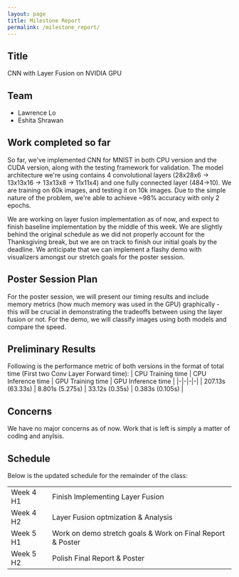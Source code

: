 ```yaml
---
layout: page
title: Milestone Report
permalink: /milestone_report/
---
```

## Title
CNN with Layer Fusion on NVIDIA GPU
## Team
* Lawrence Lo
* Eshita Shrawan

## Work completed so far
So far, we've implemented CNN for MNIST in both CPU version and the CUDA version, along with the testing framework for validation. The model architecture we're using contains 4 convolutional layers (28x28x6 -> 13x13x16 -> 13x13x8 -> 11x11x4) and one fully connected layer (484->10). We are training on 60k images, and testing it on 10k images. Due to the simple nature of the problem, we're able to achieve ~98% accuracy with only 2 epochs.

We are working on layer fusion implementation as of now, and expect to finish baseline implementation by the middle of this week. We are slightly behind the original schedule as we did not properly account for the Thanksgiving break, but we are on track to finish our initial goals by the deadline. We anticipate that we can implement a flashy demo with visualizers amongst our stretch goals for the poster session.

## Poster Session Plan

For the poster session, we will present our timing results and include memory metrics (how much memory was used in the GPU) graphically - this will be crucial in demonstrating the tradeoffs between using the layer fusion or not. For the demo, we will classify images using both models and compare the speed.

## Preliminary Results

Following is the performance metric of both versions in the format of total time (First two Conv Layer Forward time):
| CPU Training time | CPU Inference time | GPU Training time | GPU Inference time | 
|-|-|-|-|
| 207.13s (63.33s) | 8.801s (5.275s) | 33.12s (0.35s) | 0.383s (0.105s) |

## Concerns
We have no major concerns as of now. Work that is left is simply a matter of coding and anylsis.

## Schedule
Below is the updated schedule for the remainder of the class:

| | |
|-|-|
| Week 4 H1 | Finish Implementing Layer Fusion |
| Week 4 H2 | Layer Fusion optmization & Analysis |
| Week 5 H1 | Work on demo stretch goals & Work on Final Report & Poster |
| Week 5 H2 | Polish Final Report & Poster |
